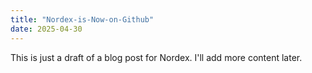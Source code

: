 ```yaml
---
title: "Nordex-is-Now-on-Github"
date: 2025-04-30
---
```

This is just a draft of a blog post for Nordex.
I'll add more content later.
